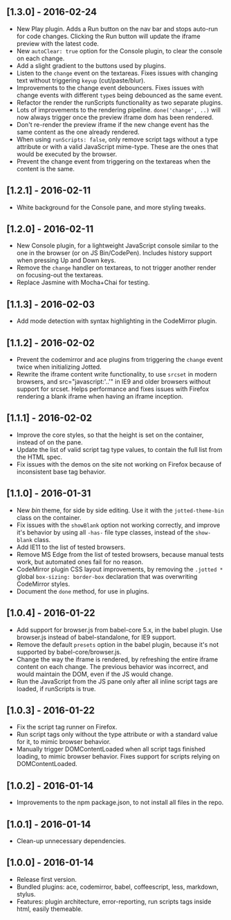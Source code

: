 
## [1.3.0] - 2016-02-24

* New Play plugin. Adds a Run button on the nav bar and stops auto-run for code changes. Clicking the Run button will update the iframe preview with the latest code.
* New `autoClear: true` option for the Console plugin, to clear the console on each change.
* Add a slight gradient to the buttons used by plugins.
* Listen to the `change` event on the textareas. Fixes issues with changing text without triggering `keyup` (cut/paste/blur).
* Improvements to the change event debouncers. Fixes issues with change events with different `type`s being debounced as the same event.
* Refactor the render the runScripts functionality as two separate plugins.
* Lots of improvements to the rendering pipeline. `done('change', ..)` will now always trigger once the preview iframe dom has been rendered.
* Don't re-render the preview iframe if the new change event has the same content as the one already rendered.
* When using `runScripts: false`, only remove script tags without a type attribute or with a valid JavaScript mime-type. These are the ones that would be executed by the browser.
* Prevent the change event from triggering on the textareas when the content is the same.


## [1.2.1] - 2016-02-11

* White background for the Console pane, and more styling tweaks.

## [1.2.0] - 2016-02-11

* New Console plugin, for a lightweight JavaScript console similar to the one in the browser (or on JS Bin/CodePen). Includes history support when pressing Up and Down keys.
* Remove the `change` handler on textareas, to not trigger another render on focusing-out the textareas.
* Replace Jasmine with Mocha+Chai for testing.

## [1.1.3] - 2016-02-03

* Add mode detection with syntax highlighting in the CodeMirror plugin.

## [1.1.2] - 2016-02-02

* Prevent the codemirror and ace plugins from triggering the `change` event twice when initializing Jotted.
* Rewrite the iframe content write functionality, to use `srcset` in modern browsers, and src="javascript:'..'" in IE9 and older browsers without support for srcset. Helps performance and fixes issues with Firefox rendering a blank iframe when having an iframe inception.

## [1.1.1] - 2016-02-02

* Improve the core styles, so that the height is set on the container, instead of on the pane.
* Update the list of valid script tag type values, to contain the full list from the HTML spec.
* Fix issues with the demos on the site not working on Firefox because of inconsistent base tag behavior.

## [1.1.0] - 2016-01-31

* New *bin* theme, for side by side editing. Use it with the `jotted-theme-bin` class on the container.
* Fix issues with the `showBlank` option not working correctly, and improve it's behavior by using all `-has-` file type classes, instead of the `show-blank` class.
* Add IE11 to the list of tested browsers.
* Remove MS Edge from the list of tested browsers, because manual tests work, but automated ones fail for no reason.
* CodeMirror plugin CSS layout improvements, by removing the `.jotted *` global `box-sizing: border-box` declaration that was overwriting CodeMirror styles.
* Document the `done` method, for use in plugins.

## [1.0.4] - 2016-01-22

* Add support for browser.js from babel-core 5.x, in the babel plugin. Use browser.js instead of babel-standalone, for IE9 support.
* Remove the default `presets` option in the babel plugin, because it's not supported by babel-core/browser.js.
* Change the way the iframe is rendered, by refreshing the entire iframe content on each change. The previous behavior was incorrect, and would maintain the DOM, even if the JS would change.
* Run the JavaScript from the JS pane only after all inline script tags are loaded, if runScripts is true.

## [1.0.3] - 2016-01-22

* Fix the script tag runner on Firefox.
* Run script tags only without the type attribute or with a standard value for it, to mimic browser behavior.
* Manually trigger DOMContentLoaded when all script tags finished loading, to mimic browser behavior. Fixes support for scripts relying on DOMContentLoaded.

## [1.0.2] - 2016-01-14

* Improvements to the npm package.json, to not install all files in the repo.

## [1.0.1] - 2016-01-14

* Clean-up unnecessary dependencies.

## [1.0.0] - 2016-01-14

* Release first version.
* Bundled plugins: ace, codemirror, babel, coffeescript, less, markdown, stylus.
* Features: plugin architecture, error-reporting, run scripts tags inside html, easily themeable.

